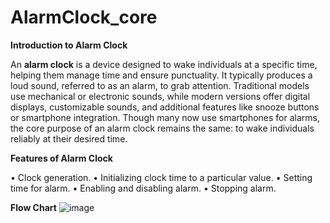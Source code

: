 # AlarmClock_core
**Introduction to Alarm Clock**

An **alarm clock** is a device designed to wake individuals at a specific time, helping them manage time and ensure punctuality. It typically produces a loud sound, referred to as an alarm, to grab attention. Traditional models use mechanical or electronic sounds, while modern versions offer digital displays, customizable sounds, and additional features like snooze buttons or smartphone integration. Though many now use smartphones for alarms, the core purpose of an alarm clock remains the same: to wake individuals reliably at their desired time.

**Features of Alarm Clock**

•	Clock generation.
•	Initializing clock time to a particular value.
•	Setting time for alarm.
•	Enabling and disabling alarm.
•	Stopping alarm.


**Flow Chart**
![image](https://github.com/user-attachments/assets/359f6f9b-1a61-4bcf-9c9f-bd59c2535cdc)
